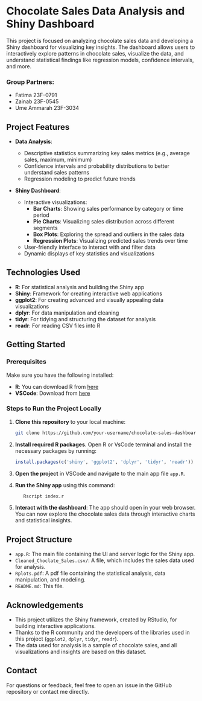 
# Chocolate Sales Data Analysis and Shiny Dashboard

This project is focused on analyzing chocolate sales data and developing a Shiny dashboard for visualizing key insights. The dashboard allows users to interactively explore patterns in chocolate sales, visualize the data, and understand statistical findings like regression models, confidence intervals, and more.

### Group Partners:
- Fatima 23F-0791
- Zainab 23F-0545
- Ume Ammarah 23F-3034


## Project Features

- **Data Analysis**:
  - Descriptive statistics summarizing key sales metrics (e.g., average sales, maximum, minimum)
  - Confidence intervals and probability distributions to better understand sales patterns
  - Regression modeling to predict future trends

- **Shiny Dashboard**:
  - Interactive visualizations:
    - **Bar Charts**: Showing sales performance by category or time period
    - **Pie Charts**: Visualizing sales distribution across different segments
    - **Box Plots**: Exploring the spread and outliers in the sales data
    - **Regression Plots**: Visualizing predicted sales trends over time
  - User-friendly interface to interact with and filter data
  - Dynamic displays of key statistics and visualizations

## Technologies Used

- **R**: For statistical analysis and building the Shiny app
- **Shiny**: Framework for creating interactive web applications
- **ggplot2**: For creating advanced and visually appealing data visualizations
- **dplyr**: For data manipulation and cleaning
- **tidyr**: For tidying and structuring the dataset for analysis
- **readr**: For reading CSV files into R

## Getting Started

### Prerequisites

Make sure you have the following installed:

- **R**: You can download R from [here](https://cran.r-project.org/)
- **VSCode**: Download from [here](https://code.visualstudio.com/)

### Steps to Run the Project Locally

1. **Clone this repository** to your local machine:

   ```bash
   git clone https://github.com/your-username/chocolate-sales-dashboard.git
   ```

2. **Install required R packages**. Open R or VsCode terminal and install the necessary packages by running:

   ```R
   install.packages(c('shiny', 'ggplot2', 'dplyr', 'tidyr', 'readr'))
   ```

3. **Open the project** in VSCode and navigate to the main app file `app.R`.

4. **Run the Shiny app** using this command:

   ```R
      Rscript index.r
   ```

5. **Interact with the dashboard**: The app should open in your web browser. You can now explore the chocolate sales data through interactive charts and statistical insights.

## Project Structure

- `app.R`: The main file containing the UI and server logic for the Shiny app.
- `Cleaned_Choclate_Sales.csv/`: A file, which includes the sales data used for analysis.
- `Rplots.pdf`: A pdf file containing the statistical analysis, data manipulation, and modeling.
- `README.md`: This file.


## Acknowledgements

- This project utilizes the Shiny framework, created by RStudio, for building interactive applications.
- Thanks to the R community and the developers of the libraries used in this project (`ggplot2`, `dplyr`, `tidyr`, `readr`).
- The data used for analysis is a sample of chocolate sales, and all visualizations and insights are based on this dataset.

## Contact

For questions or feedback, feel free to open an issue in the GitHub repository or contact me directly.


